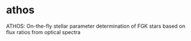 # athos
ATHOS: On-the-fly stellar parameter determination of FGK stars based on flux ratios from optical spectra
